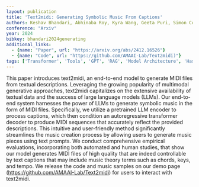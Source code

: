 ```yaml
---
layout: publication
title: 'Text2midi: Generating Symbolic Music From Captions'
authors: Keshav Bhandari, Abhinaba Roy, Kyra Wang, Geeta Puri, Simon Colton, Dorien Herremans
conference: "Arxiv"
year: 2024
bibkey: bhandari2024generating
additional_links:
  - {name: "Paper", url: "https://arxiv.org/abs/2412.16526"}
  - {name: "Code", url: "https://github.com/AMAAI-Lab/Text2midi)"}
tags: ['Transformer', 'Tools', 'GPT', 'RAG', 'Model Architecture', 'Has Code', 'Pretraining Methods', 'Multimodal Models', 'Prompting']
---
```

This paper introduces text2midi, an end-to-end model to generate MIDI files
from textual descriptions. Leveraging the growing popularity of multimodal
generative approaches, text2midi capitalizes on the extensive availability of
textual data and the success of large language models (LLMs). Our end-to-end
system harnesses the power of LLMs to generate symbolic music in the form of
MIDI files. Specifically, we utilize a pretrained LLM encoder to process
captions, which then condition an autoregressive transformer decoder to produce
MIDI sequences that accurately reflect the provided descriptions. This
intuitive and user-friendly method significantly streamlines the music creation
process by allowing users to generate music pieces using text prompts. We
conduct comprehensive empirical evaluations, incorporating both automated and
human studies, that show our model generates MIDI files of high quality that
are indeed controllable by text captions that may include music theory terms
such as chords, keys, and tempo. We release the code and music samples on our
demo page (https://github.com/AMAAI-Lab/Text2midi) for users to interact with
text2midi.
